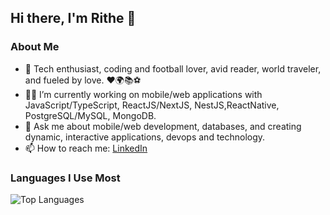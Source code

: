 ## Hi there, I'm Rithe 👋

### About Me

- 🌱 Tech enthusiast, coding and football lover, avid reader, world traveler, and fueled by love. ❤️🌍📚⚽
- 👨‍💻 I’m currently working on mobile/web applications with JavaScript/TypeScript, ReactJS/NextJS, NestJS,ReactNative, PostgreSQL/MySQL, MongoDB.
- 💬 Ask me about mobile/web development, databases, and creating dynamic, interactive applications, devops and technology.
- 📫 How to reach me: [LinkedIn](https://www.linkedin.com/in/thoeun-rithe)

### Languages I Use Most

![Top Languages](https://github-readme-stats.vercel.app/api/top-langs/?username=rithery&layout=compact&theme=radical)
